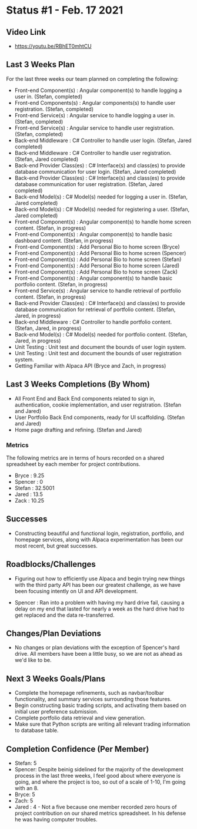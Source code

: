 # Status #1 - Feb. 17 2021

## Video Link
- https://youtu.be/RBhET0mhtCU

## Last 3 Weeks Plan

For the last three weeks our team planned on completing the following:

- Front-end Component(s) : Angular component(s) to handle logging a user in. (Stefan, completed)
- Front-end Components(s) : Angular components(s) to handle user registration. (Stefan, completed)
- Front-end Service(s) : Angular service to handle logging a user in. (Stefan, completed)
- Front-end Service(s) : Angular service to handle user registration. (Stefan, completed)
- Back-end Middleware : C# Controller to handle user login. (Stefan, Jared completed)
- Back-end Middleware : C# Controller to handle user registration. (Stefan, Jared completed)
- Back-end Provider Class(es) : C# Interface(s) and class(es) to provide database communication for user login. (Stefan, Jared completed)
- Back-end Provider Class(es) : C# Interface(s) and class(es) to provide database communication for user registration. (Stefan, Jared completed)
- Back-end Model(s) : C# Model(s) needed for logging a user in. (Stefan, Jared completed)
- Back-end Model(s) : C# Model(s) needed for registering a user. (Stefan, Jared completed)
- Front-end Component(s) : Angular component(s) to handle home screen content. (Stefan, in progress)
- Front-end Component(s) : Angular component(s) to handle basic dashboard content. (Stefan, in progress)
- Front-end Component(s) : Add Personal Bio to home screen (Bryce)
- Front-end Component(s) : Add Personal Bio to home screen (Spencer)
- Front-end Component(s) : Add Personal Bio to home screen (Stefan)
- Front-end Component(s) : Add Personal Bio to home screen (Jared)
- Front-end Component(s) : Add Personal Bio to home screen (Zack)
- Front-end Component(s) : Angular component(s) to handle basic portfolio content. (Stefan, in progress)
- Front-end Service(s) : Angular service to handle retrieval of portfolio content. (Stefan, in progress)
- Back-end Provider Class(es) : C# Interface(s) and class(es) to provide database communication for retrieval of portfolio content. (Stefan, Jared, in progress)
- Back-end Middleware : C# Controller to handle portfolio content. (Stefan, Jared, in progress)
- Back-end Model(s) : C# Model(s) needed for portfolio content. (Stefan, Jared, in progress)
- Unit Testing : Unit test and document the bounds of user login system. 
- Unit Testing : Unit test and document the bounds of user registration system.
- Getting Familiar with Alpaca API (Bryce and Zach, in progress)

## Last 3 Weeks Completions (By Whom)
- All Front End and Back End components related to sign in, authentication, cookie implementation, and user registration. (Stefan and Jared)
- User Portfolio Back End components, ready for UI scaffolding. (Stefan and Jared)
- Home page drafting and refining. (Stefan and Jared)

### Metrics

The following metrics are in terms of hours recorded on a shared spreadsheet by each member for project contributions.

- Bryce : 9.25
- Spencer : 0
- Stefan : 32.5001
- Jared : 13.5
- Zack : 10.25

## Successes
- Constructing beautiful and functional login, registration, portfolio, and homepage services, along with Alpaca experimentation has been our most recent, but great successes.

## Roadblocks/Challenges
- Figuring out how to efficiently use Alpaca and begin trying new things with the third party API has been our greatest challenge, as we have been focusing intently on UI and API development. 

- Spencer : Ran into a problem with having my hard drive fail, causing a delay on my end that lasted for nearly a week as the hard drive had to get replaced and the data re-transferred. 

## Changes/Plan Deviations
- No changes or plan deviations with the exception of Spencer's hard drive. All members have been a little busy, so we are not as ahead as we'd like to be.

## Next 3 Weeks Goals/Plans
- Complete the homepage refinements, such as navbar/toolbar functionality, and summary services surrounding those features.
- Begin constructing basic trading scripts, and activating them based on initial user preference submission.
- Complete portfolio data retrieval and view generation.
- Make sure that Python scripts are writing all relevant trading information to database table.

## Completion Confidence (Per Member)
- Stefan: 5
- Spencer: Despite beinig sidelined for the majority of the development process in the last three weeks, I feel good about where everyone is going, and where the project is too, so out of a scale of 1-10, I'm going with an 8.
- Bryce: 5
- Zach: 5
- Jared : 4 - Not a five because one member recorded zero hours of project contribution on our shared metrics spreadsheet. In his defense he was having computer troubles. 
